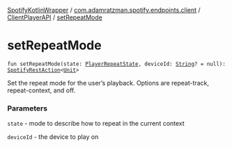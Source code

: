 [SpotifyKotlinWrapper](../../index.md) / [com.adamratzman.spotify.endpoints.client](../index.md) / [ClientPlayerAPI](index.md) / [setRepeatMode](./set-repeat-mode.md)

# setRepeatMode

`fun setRepeatMode(state: `[`PlayerRepeatState`](-player-repeat-state/index.md)`, deviceId: `[`String`](https://kotlinlang.org/api/latest/jvm/stdlib/kotlin/-string/index.html)`? = null): `[`SpotifyRestAction`](../../com.adamratzman.spotify.main/-spotify-rest-action/index.md)`<`[`Unit`](https://kotlinlang.org/api/latest/jvm/stdlib/kotlin/-unit/index.html)`>`

Set the repeat mode for the user’s playback. Options are repeat-track, repeat-context, and off.

### Parameters

`state` - mode to describe how to repeat in the current context

`deviceId` - the device to play on
